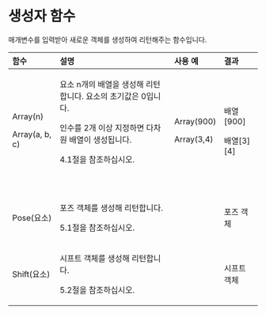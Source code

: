 # 생성자 함수

매개변수를 입력받아 새로운 객체를 생성하여 리턴해주는 함수입니다.



<table>
  <thead>
    <tr>
      <th style="text-align:left">&#xD568;&#xC218;</th>
      <th style="text-align:left">&#xC124;&#xBA85;</th>
      <th style="text-align:left">&#xC0AC;&#xC6A9; &#xC608;</th>
      <th style="text-align:left">&#xACB0;&#xACFC;</th>
    </tr>
  </thead>
  <tbody>
    <tr>
      <td style="text-align:left">
        <p>Array(n)
          <br />
        </p>
        <p>Array(a, b, c)
          <br />
        </p>
      </td>
      <td style="text-align:left">
        <p>&#xC694;&#xC18C; n&#xAC1C;&#xC758; &#xBC30;&#xC5F4;&#xC744; &#xC0DD;&#xC131;&#xD574;
          &#xB9AC;&#xD134;&#xD569;&#xB2C8;&#xB2E4;. &#xC694;&#xC18C;&#xC758; &#xCD08;&#xAE30;&#xAC12;&#xC740;
          0&#xC785;&#xB2C8;&#xB2E4;.
          <br />
        </p>
        <p>&#xC778;&#xC218;&#xB97C; 2&#xAC1C; &#xC774;&#xC0C1; &#xC9C0;&#xC815;&#xD558;&#xBA74;
          &#xB2E4;&#xCC28;&#xC6D0; &#xBC30;&#xC5F4;&#xC774; &#xC0DD;&#xC131;&#xB429;&#xB2C8;&#xB2E4;.
          <br
          />
        </p>
        <p>4.1&#xC808;&#xC744; &#xCC38;&#xC870;&#xD558;&#xC2ED;&#xC2DC;&#xC624;.
          <br
          />
        </p>
        <p>
          <br />
        </p>
      </td>
      <td style="text-align:left">
        <p>Array(900)
          <br />
        </p>
        <p>Array(3,4)
          <br />
        </p>
      </td>
      <td style="text-align:left">
        <p>&#xBC30;&#xC5F4;[900]
          <br />
        </p>
        <p>&#xBC30;&#xC5F4;[3][4]
          <br />
        </p>
      </td>
    </tr>
    <tr>
      <td style="text-align:left">Pose(&#xC694;&#xC18C;)</td>
      <td style="text-align:left">
        <p>&#xD3EC;&#xC988; &#xAC1D;&#xCCB4;&#xB97C; &#xC0DD;&#xC131;&#xD574; &#xB9AC;&#xD134;&#xD569;&#xB2C8;&#xB2E4;.
          <br
          />
        </p>
        <p>5.1&#xC808;&#xC744; &#xCC38;&#xC870;&#xD558;&#xC2ED;&#xC2DC;&#xC624;.
          <br
          />
        </p>
      </td>
      <td style="text-align:left"></td>
      <td style="text-align:left">&#xD3EC;&#xC988; &#xAC1D;&#xCCB4;</td>
    </tr>
    <tr>
      <td style="text-align:left">Shift(&#xC694;&#xC18C;)</td>
      <td style="text-align:left">
        <p>&#xC2DC;&#xD504;&#xD2B8; &#xAC1D;&#xCCB4;&#xB97C; &#xC0DD;&#xC131;&#xD574;
          &#xB9AC;&#xD134;&#xD569;&#xB2C8;&#xB2E4;.
          <br />
        </p>
        <p>5.2&#xC808;&#xC744; &#xCC38;&#xC870;&#xD558;&#xC2ED;&#xC2DC;&#xC624;.
          <br
          />
        </p>
      </td>
      <td style="text-align:left"></td>
      <td style="text-align:left">&#xC2DC;&#xD504;&#xD2B8; &#xAC1D;&#xCCB4;</td>
    </tr>
  </tbody>
</table>

